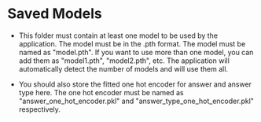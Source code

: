 # Saved Models
- This folder must contain at least one model to be used by the application. The model must be in the .pth format. The model must be named as "model.pth". If you want to use more than one model, you can add them as "model1.pth", "model2.pth", etc. The application will automatically detect the number of models and will use them all.

- You should also store the fitted one hot encoder for answer and answer type here. The one hot encoder must be named as "answer_one_hot_encoder.pkl" and "answer_type_one_hot_encoder.pkl" respectively.